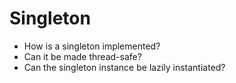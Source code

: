# Singleton
* How is a singleton implemented?
* Can it be made thread-safe?
* Can the singleton instance be lazily instantiated?

